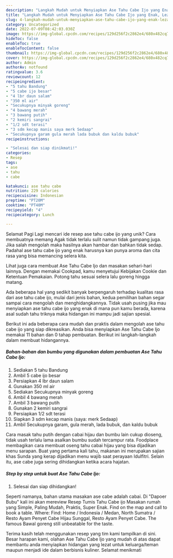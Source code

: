 ```yaml
---
description: "Langkah Mudah untuk Menyiapkan Ase Tahu Cabe Ijo yang Enak, Lezat"
title: "Langkah Mudah untuk Menyiapkan Ase Tahu Cabe Ijo yang Enak, Lezat"
slug: 4-langkah-mudah-untuk-menyiapkan-ase-tahu-cabe-ijo-yang-enak-lezat
category: Uncategorized
date: 2022-07-09T08:42:03.030Z
image: https://img-global.cpcdn.com/recipes/129d256f2c2862e4/680x482cq70/ase-tahu-cabe-ijo-foto-resep-utama.jpg
hideToc: false
enableToc: true
enableTocContent: false
thumbnail: https://img-global.cpcdn.com/recipes/129d256f2c2862e4/680x482cq70/ase-tahu-cabe-ijo-foto-resep-utama.jpg
cover: https://img-global.cpcdn.com/recipes/129d256f2c2862e4/680x482cq70/ase-tahu-cabe-ijo-foto-resep-utama.jpg
author: Admin
authorAv: notfound
ratingvalue: 3.6
reviewcount: 12
recipeingredient:
- "5 tahu Bandung"
- "5 cabe ijo besar"
- "4 lbr daun salam"
- "350 ml air"
- "Secukupnya minyak goreng"
- "4 bawang merah"
- "3 bawang putih"
- "2 kemiri sangrai"
- "1/2 sdt terasi"
- "3 sdm kecap manis saya merk Sedaap"
- "Secukupnya garam gula merah lada bubuk dan kaldu bubuk"
recipeinstructions:

- "Selesai dan siap dinikmati!"
categories:
- Resep
tags:
- ase
- tahu
- cabe

katakunci: ase tahu cabe 
nutrition: 229 calories
recipecuisine: Indonesian
preptime: "PT20M"
cooktime: "PT40M"
recipeyield: "4"
recipecategory: Lunch

---
```



Selamat Pagi Lagi mencari ide resep ase tahu cabe ijo yang unik? Cara membuatnya memang Agak tidak terlalu sulit namun tidak gampang juga. Jika salah mengolah maka hasilnya akan hambar dan bahkan tidak sedap. Padahal ase tahu cabe ijo yang enak harusnya kan punya aroma dan cita rasa yang bisa memancing selera kita.


Lihat juga cara membuat Ase Tahu Cabe Ijo dan masakan sehari-hari lainnya. Dengan memakai Cookpad, kamu menyetujui Kebijakan Cookie dan Ketentuan Pemakaian. Potong tahu sesuai selera lalu goreng hingga matang.

Ada beberapa hal yang sedikit banyak berpengaruh terhadap kualitas rasa dari ase tahu cabe ijo, mulai dari jenis bahan, kedua pemilihan bahan segar sampai cara mengolah dan menghidangkannya. Tidak usah pusing jika mau menyiapkan ase tahu cabe ijo yang enak di mana pun kamu berada, karena asal sudah tahu triknya maka hidangan ini mampu jadi sajian spesial.


Berikut ini ada beberapa cara mudah dan praktis dalam mengolah ase tahu cabe ijo yang siap dikreasikan. Anda bisa menyiapkan Ase Tahu Cabe Ijo memakai 11 bahan dan 0 tahap pembuatan. Berikut ini langkah-langkah dalam membuat hidangannya.

<!--inarticleads1-->

##### Bahan-bahan dan bumbu yang digunakan dalam pembuatan Ase Tahu Cabe Ijo:

1. Sediakan 5 tahu Bandung
1. Ambil 5 cabe ijo besar
1. Persiapkan 4 lbr daun salam
1. Gunakan 350 ml air
1. Sediakan Secukupnya minyak goreng
1. Ambil 4 bawang merah
1. Ambil 3 bawang putih
1. Gunakan 2 kemiri sangrai
1. Persiapkan 1/2 sdt terasi
1. Siapkan 3 sdm kecap manis (saya: merk Sedaap)
1. Ambil Secukupnya garam, gula merah, lada bubuk, dan kaldu bubuk


Cara masak tahu putih dengan cabai hijau dan bumbu lain cukup dioseng, tidak usah terlalu lama asalkan bumbu sudah tercampur rata. Foodplace membagikan cara membuat oseng tahu cabai hijau yang bisa dijadikan menu sarapan. Buat yang pertama kali tahu, makanan ini merupakan sajian khas Sunda yang kerap dijadikan menu wajib saat perayaan Idulfitri. Selain itu, ase cabe juga sering dihidangkan ketika acara hajatan. 

<!--inarticleads2-->

##### Step by step untuk buat Ase Tahu Cabe Ijo:


1. Selesai dan siap dihidangkan!

Seperti namanya, bahan utama masakan ase cabe adalah cabai. Di &#34;Dapoer Bubu&#34; kali ini akan mereview Resep Tumis Tahu Cabe ijo Masakan rumah yang Simple, Paling Mudah, Praktis, Super Enak. Find on the map and call to book a table. Where: Find: Home / Indonesia / Medan, North Sumatra / Resto Ayam Penyet Cabe Hijau Sunggal, Resto Ayam Penyet Cabe. The famous Bawal goreng still unbeatable for the taste. 

Terima kasih telah menggunakan resep yang tim kami tampilkan di sini. Besar harapan kami, olahan Ase Tahu Cabe Ijo yang mudah di atas dapat membantu anda menyiapkan hidangan yang lezat untuk keluarga/teman maupun menjadi ide dalam berbisnis kuliner. Selamat menikmati
